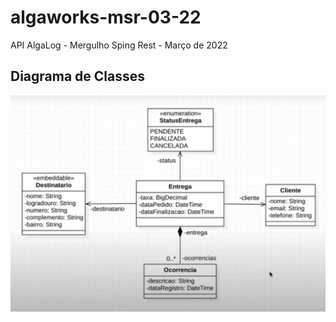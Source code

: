 # algaworks-msr-03-22
API AlgaLog - Mergulho Sping Rest - Março de 2022

## Diagrama de Classes
![Diagrama de Classes](diagramaDeClasses.png)
